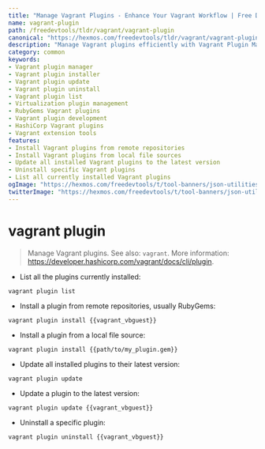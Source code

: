 ```yaml
---
title: "Manage Vagrant Plugins - Enhance Your Vagrant Workflow | Free DevTools"
name: vagrant-plugin
path: /freedevtools/tldr/vagrant/vagrant-plugin
canonical: "https://hexmos.com/freedevtools/tldr/vagrant/vagrant-plugin/"
description: "Manage Vagrant plugins efficiently with Vagrant Plugin Manager. Install, update, and uninstall plugins to extend Vagrant's functionality. Free online tool, no registration required."
category: common
keywords:
- Vagrant plugin manager
- Vagrant plugin installer
- Vagrant plugin update
- Vagrant plugin uninstall
- Vagrant plugin list
- Virtualization plugin management
- RubyGems Vagrant plugins
- Vagrant plugin development
- HashiCorp Vagrant plugins
- Vagrant extension tools
features:
- Install Vagrant plugins from remote repositories
- Install Vagrant plugins from local file sources
- Update all installed Vagrant plugins to the latest version
- Uninstall specific Vagrant plugins
- List all currently installed Vagrant plugins
ogImage: "https://hexmos.com/freedevtools/t/tool-banners/json-utilities-banner.png"
twitterImage: "https://hexmos.com/freedevtools/t/tool-banners/json-utilities-banner.png"
---
```


# vagrant plugin

> Manage Vagrant plugins.
> See also: `vagrant`.
> More information: <https://developer.hashicorp.com/vagrant/docs/cli/plugin>.

- List all the plugins currently installed:

`vagrant plugin list`

- Install a plugin from remote repositories, usually RubyGems:

`vagrant plugin install {{vagrant_vbguest}}`

- Install a plugin from a local file source:

`vagrant plugin install {{path/to/my_plugin.gem}}`

- Update all installed plugins to their latest version:

`vagrant plugin update`

- Update a plugin to the latest version:

`vagrant plugin update {{vagrant_vbguest}}`

- Uninstall a specific plugin:

`vagrant plugin uninstall {{vagrant_vbguest}}`
